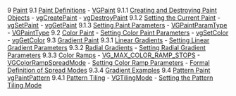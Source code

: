 9 [Paint](#chapter9)
	9.1 [Paint Definitions](#Paint_Definitions)
		- [VGPaint](#VGPaint)
		9.1.1 [Creating and Destroying Paint Objects](#Creating_and_Destroying_Paint_Objects)
			- [vgCreatePaint](#vgCreatePaint)
			- [vgDestroyPaint](#vgDestroyPaint)
		9.1.2 [Setting the Current Paint](#Setting_the_Current_Paint)
			- [vgSetPaint](#vgSetPaint)
			- [vgGetPaint](#vgGetPaint)
		9.1.3 [Setting Paint Parameters](#Setting_Paint_Parameters)
			- [VGPaintParamType](#VGPaintParamType)
			- [VGPaintType](#VGPaintType)
	9.2 [Color Paint](#Color_Paint)
		- [Setting Color Paint Parameters](#Setting_Color_Paint_Parameters)
		- [vgSetColor](#vgSetColor)
		- [vgGetColor](#vgGetColor)
	9.3 [Gradient Paint](#Gradient_Paint)
		9.3.1 [Linear Gradients](#Linear_Gradients)
			- [Setting Linear Gradient Parameters](#Setting_Linear_Gradient_Parameters)
		9.3.2 [Radial Gradients](#Radial_Gradients)
			- [Setting Radial Gradient Parameters](#Setting_Radial_Gradient_Parameters)
		9.3.3 [Color Ramps](#Color_Ramps)
			- [VG_MAX_COLOR_RAMP_STOPS](#VG_MAX_COLOR_RAMP_STOPS)
			- [VGColorRampSpreadMode](#VGColorRampSpreadMode)
			- [Setting Color Ramp Parameters](#Setting_Color_Ramp_Parameters)
			- [Formal Definition of Spread Modes](#Formal_Definition_of_Spread_Modes)
	9.3.4 [Gradient Examples](#Gradient_Examples)
	9.4 [Pattern Paint](#Pattern_Paint)
		[vgPaintPattern](#vgPaintPattern)
		9.4.1 [Pattern Tiling](#Pattern_Tiling)
			- [VGTilingMode](#VGTilingMode)
			- [Setting the Pattern Tiling Mode](#Setting_the_Pattern_Tiling_Mode)
